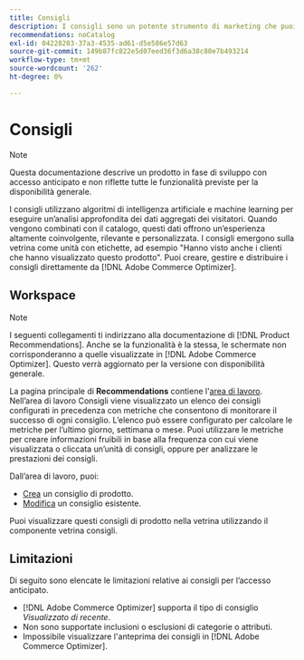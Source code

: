 ```yaml
---
title: Consigli
description: I consigli sono un potente strumento di marketing che puoi utilizzare per aumentare le conversioni, incrementare i ricavi e stimolare il coinvolgimento degli acquirenti.
recommendations: noCatalog
exl-id: 04228203-37a3-4535-ad61-d5e586e57d63
source-git-commit: 149b87fc822e5d07eed36f3d6a38c80e7b493214
workflow-type: tm+mt
source-wordcount: '262'
ht-degree: 0%

---
```


# Consigli

>[!NOTE]
>
>Questa documentazione descrive un prodotto in fase di sviluppo con accesso anticipato e non riflette tutte le funzionalità previste per la disponibilità generale.

I consigli utilizzano algoritmi di intelligenza artificiale e machine learning per eseguire un’analisi approfondita dei dati aggregati dei visitatori. Quando vengono combinati con il catalogo, questi dati offrono un’esperienza altamente coinvolgente, rilevante e personalizzata. I consigli emergono sulla vetrina come unità con etichette, ad esempio &quot;Hanno visto anche i clienti che hanno visualizzato questo prodotto&quot;. Puoi creare, gestire e distribuire i consigli direttamente da [!DNL Adobe Commerce Optimizer].

## Workspace

>[!NOTE]
>
>I seguenti collegamenti ti indirizzano alla documentazione di [!DNL Product Recommendations]. Anche se la funzionalità è la stessa, le schermate non corrisponderanno a quelle visualizzate in [!DNL Adobe Commerce Optimizer]. Questo verrà aggiornato per la versione con disponibilità generale.

La pagina principale di **Recommendations** contiene l&#39;[area di lavoro](../../product-recommendations/workspace.md). Nell’area di lavoro Consigli viene visualizzato un elenco dei consigli configurati in precedenza con metriche che consentono di monitorare il successo di ogni consiglio. L’elenco può essere configurato per calcolare le metriche per l’ultimo giorno, settimana o mese. Puoi utilizzare le metriche per creare informazioni fruibili in base alla frequenza con cui viene visualizzata o cliccata un’unità di consigli, oppure per analizzare le prestazioni dei consigli.

Dall’area di lavoro, puoi:

- [Crea](../../product-recommendations/create.md) un consiglio di prodotto.
- [Modifica](../../product-recommendations/edit.md) un consiglio esistente.

Puoi visualizzare questi consigli di prodotto nella vetrina utilizzando il componente vetrina consigli.

## Limitazioni

Di seguito sono elencate le limitazioni relative ai consigli per l’accesso anticipato.

- [!DNL Adobe Commerce Optimizer] supporta il tipo di consiglio _Visualizzato di recente_.
- Non sono supportate inclusioni o esclusioni di categorie o attributi.
- Impossibile visualizzare l&#39;anteprima dei consigli in [!DNL Adobe Commerce Optimizer].

